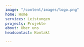 ```yaml
---
image: "/content/images/logo.png"
home: Home
services: Leistungen
projects: Projekte
about: Über uns
headcontact: Kontakt

---
```

